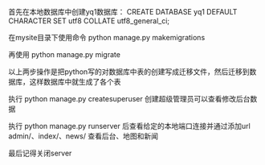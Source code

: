 首先在本地数据库中创建yq1数据库：  CREATE DATABASE yq1 DEFAULT CHARACTER SET utf8 COLLATE utf8_general_ci;

在mysite目录下使用命令 python manage.py makemigrations

再使用 python manage.py migrate

以上两步操作是把python写的对数据库中表的创建写成迁移文件，然后迁移到数据库，这样数据库中就生成了各个表

执行 python manage.py createsuperuser  创建超级管理员可以查看修改后台数据

执行 python manage.py runserver 后查看给定的本地端口连接并通过添加url admin/、index/、news/ 查看后台、地图和新闻 

最后记得关闭server
